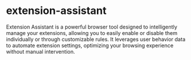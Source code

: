 # extension-assistant
 Extension Assistant is a powerful browser tool designed to intelligently manage your extensions, allowing you to easily enable or disable them individually or through customizable rules. It leverages user behavior data to automate extension settings, optimizing your browsing experience without manual intervention.

